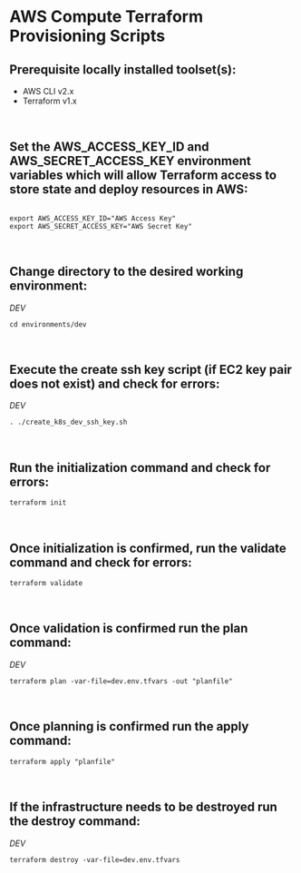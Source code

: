 # AWS Compute Terraform Provisioning Scripts

## Prerequisite locally installed toolset(s):
<ul>
  <li>AWS CLI v2.x</li>
  <li>Terraform v1.x</li>
</ul>
<br>

## Set the AWS_ACCESS_KEY_ID and AWS_SECRET_ACCESS_KEY environment variables which will allow Terraform access to store state and deploy resources in AWS:

```

export AWS_ACCESS_KEY_ID="AWS Access Key"
export AWS_SECRET_ACCESS_KEY="AWS Secret Key" 

```
<br>

## Change directory to the desired working environment:
*DEV*
```
cd environments/dev
```
<br>

## Execute the create ssh key script (if EC2 key pair does not exist) and check for errors:
*DEV*
```
. ./create_k8s_dev_ssh_key.sh
```
<br>

## Run the initialization command and check for errors:
```
terraform init 
```
<br>

## Once initialization is confirmed, run the validate command and check for errors:
```
terraform validate
```
<br>

## Once validation is confirmed run the plan command:
*DEV*
```
terraform plan -var-file=dev.env.tfvars -out "planfile"
```
<br>

## Once planning is confirmed run the apply command:
```
terraform apply "planfile"
```
<br>

## If the infrastructure needs to be destroyed run the destroy command:
*DEV*
```
terraform destroy -var-file=dev.env.tfvars
```
<br>
